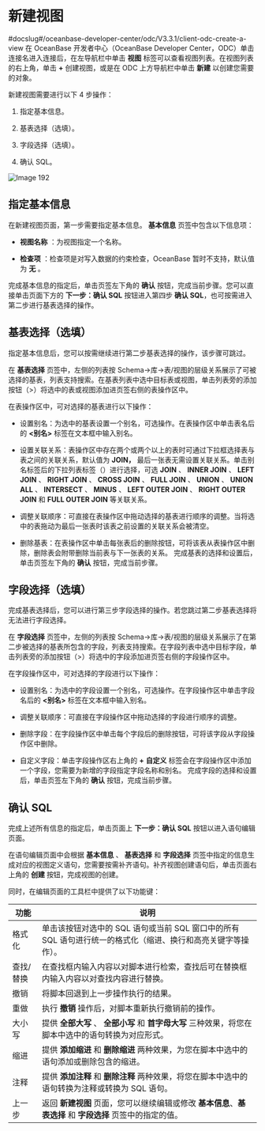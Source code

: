 新建视图 
=========================
#docslug#/oceanbase-developer-center/odc/V3.3.1/client-odc-create-a-view
在 OceanBase 开发者中心（OceanBase Developer Center，ODC）单击连接名进入连接后，在左导航栏中单击 **视图** 标签可以查看视图列表。在视图列表的右上角，单击 **+** 创建视图，或是在 ODC 上方导航栏中单击 **新建** 以创建您需要的对象。

新建视图需要进行以下 4 步操作：

1. 指定基本信息。

   

2. 基表选择（选填）。

   

3. 字段选择（选填）。

   

4. 确认 SQL。

   




![Image 192](https://help-static-aliyun-doc.aliyuncs.com/assets/img/zh-CN/2061183161/p241376.png)

指定基本信息 
---------------------------

在新建视图页面，第一步需要指定基本信息。 **基本信息** 页签中包含以下信息项：

* **视图名称** ：为视图指定一个名称。

  

* **检查项** ：检查项是对写入数据的约束检查，OceanBase 暂时不支持，默认值为 **无** 。

  




完成基本信息的指定后，单击页签左下角的 **确认** 按钮，完成当前步骤。您可以直接单击页面下方的 **下一步：确认 SQL** 按钮进入第四步 **确认 SQL**，也可按需进入第二步进行基表选择的操作。

基表选择（选填） 
-----------------------------

指定基本信息后，您可以按需继续进行第二步基表选择的操作，该步骤可跳过。

在 **基表选择** 页签中，左侧的列表按 Schema-\>库-\>表/视图的层级关系展示了可被选择的基表，列表支持搜索。在基表列表中选中目标表或视图，单击列表旁的添加按钮（\>）将选中的表或视图添加进页签右侧的表操作区中。

在表操作区中，可对选择的基表进行以下操作：

* 设置别名：为选中的基表设置一个别名，可选操作。在表操作区中单击表名后的 **\<别名\>** 标签在文本框中输入别名。

  

* 设置关联关系：表操作区中存在两个或两个以上的表时可通过下拉框选择表与表之间的关联关系，默认值为 **JOIN，** 最后一张表无需设置关联关系。单击别名标签后的下拉列表标签（）进行选择，可选 **JOIN** 、 **INNER JOIN** 、 **LEFT JOIN** 、 **RIGHT JOIN** 、 **CROSS JOIN** 、 **FULL JOIN** 、 **UNION** 、 **UNION ALL** 、 **INTERSECT** 、 **MINUS** 、 **LEFT OUTER JOIN** 、 **RIGHT OUTER JOIN** 和 **FULL OUTER JOIN** 等关联关系。

  

* 调整关联顺序：可直接在表操作区中拖动选择的基表进行顺序的调整。当将选中的表拖动为最后一张表时该表之前设置的关联关系会被清空。

  

* 删除基表：在表操作区中单击每张表后的删除按钮，可将该表从表操作区中删除，删除表会附带删除当前表与下一张表的关系。
  完成基表的选择和设置后，单击页签左下角的 **确认** 按钮，完成当前步骤。

字段选择（选填） 
-----------------------------

完成基表选择后，您可以进行第三步字段选择的操作。若您跳过第二步基表选择将无法进行字段选择。

在 **字段选择** 页签中，左侧的列表按 Schema-\>库-\>表/视图的层级关系展示了在第二步被选择的基表所包含的字段，列表支持搜索。在字段列表中选中目标字段，单击列表旁的添加按钮（\>）将选中的字段添加进页签右侧的字段操作区中。

在字段操作区中，可对选择的字段进行以下操作：

* 设置别名：为选中的字段设置一个别名，可选操作。在字段操作区中单击字段名后的 **\<别名\>** 标签在文本框中输入别名。

  

* 调整关联顺序：可直接在字段操作区中拖动选择的字段进行顺序的调整。

  

* 删除字段：在字段操作区中单击每个字段后的删除按钮，可将该字段从字段操作区中删除。

  

* 自定义字段：单击字段操作区右上角的 **+** **自定义** 标签会在字段操作区中添加一个字段，您需要为新增的字段指定字段名称和别名。
  完成字段的选择和设置后，单击页签左下角的 **确认** 按钮，完成当前步骤。

确认 SQL 
---------------------------

完成上述所有信息的指定后，单击页面上 **下一步：确认 SQL** 按钮以进入语句编辑页面。

在语句编辑页面中会根据 **基本信息** 、 **基表选择** 和 **字段选择** 页签中指定的信息生成对应的视图定义语句，您需要按需补齐语句。补齐视图创建语句后，单击页面右上角的 **创建** 按钮，完成视图的创建。

同时，在编辑页面的工具栏中提供了以下功能键：


|  功能   |                                 说明                                 |
|-------|--------------------------------------------------------------------|
| 格式化   | 单击该按钮对选中的 SQL 语句或当前 SQL 窗口中的所有 SQL 语句进行统一的格式化（缩进、换行和高亮关键字等操作）。     |
| 查找/替换 | 在查找框内输入内容以对脚本进行检索，查找后可在替换框内输入内容以对查找内容进行替换。                         |
| 撤销    | 将脚本回退到上一步操作执行的结果。                                                  |
| 重做    | 执行 **撤销**  操作后，对脚本重新执行撤销前的操作。                                      |
| 大小写   | 提供 **全部大写** 、 **全部小写**  和 **首字母大写**  三种效果，将您在脚本中选中的语句转换为对应形式。      |
| 缩进    | 提供 **添加缩进**  和 **删除缩进**  两种效果，为您在脚本中选中的语句添加或删除包含的缩进。               |
| 注释    | 提供 **添加注释**  和 **删除注释**  两种效果，将您在脚本中选中的语句转换为注释或转换为 SQL 语句。         |
| 上一步   |  返回 **新建视图** 页面，您可以继续编辑或修改 **基本信息**、**基表选择** 和 **字段选择** 页签中的指定的值。  |




